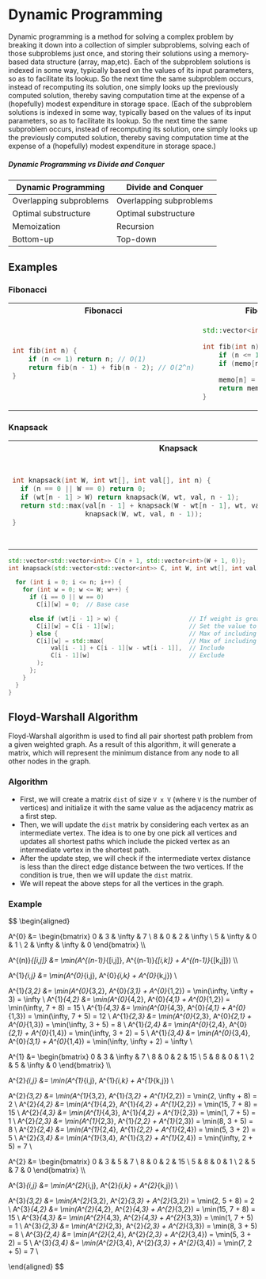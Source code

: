 # Dynamic Programming

Dynamic programming is a method for solving a complex problem by breaking it down into a collection of simpler subproblems, solving each of those subproblems just once, and storing their solutions using a memory-based data structure (array, map,etc). Each of the subproblem solutions is indexed in some way, typically based on the values of its input parameters, so as to facilitate its lookup. So the next time the same subproblem occurs, instead of recomputing its solution, one simply looks up the previously computed solution, thereby saving computation time at the expense of a (hopefully) modest expenditure in storage space. (Each of the subproblem solutions is indexed in some way, typically based on the values of its input parameters, so as to facilitate its lookup. So the next time the same subproblem occurs, instead of recomputing its solution, one simply looks up the previously computed solution, thereby saving computation time at the expense of a (hopefully) modest expenditure in storage space.)

##### Dynamic Programming vs Divide and Conquer

| Dynamic Programming     | Divide and Conquer      |
| ----------------------- | ----------------------- |
| Overlapping subproblems | Overlapping subproblems |
| Optimal substructure    | Optimal substructure    |
| Memoization             | Recursion               |
| Bottom-up               | Top-down                |

## Examples

### Fibonacci

<table><tr>

<th>Fibonacci</th>
<th>Fibonacci with memoization</th>

</tr>

<tr><td>

```cpp
int fib(int n) {
    if (n <= 1) return n; // O(1)
    return fib(n - 1) + fib(n - 2); // O(2^n)
}
```

</td><td>

```cpp
std::vector<int> memo(10, -1); // O(n)

int fib(int n) {
    if (n <= 1) return n; // O(1)
    if (memo[n] != -1) return memo[n]; // O(1)

    memo[n] = fib(n - 1) + fib(n - 2); // O(2^n)
    return memo[n];
}
```

</td></tr></table>

### Knapsack

<table><tr>

<th>Knapsack</th>
<th>Knapsack with memoization</th>

</tr>

<tr><td>

```cpp
int knapsack(int W, int wt[], int val[], int n) {
  if (n == 0 || W == 0) return 0;                                        // O(1)
  if (wt[n - 1] > W) return knapsack(W, wt, val, n - 1);                 // O(1)
  return std::max(val[n - 1] + knapsack(W - wt[n - 1], wt, val, n - 1),  // O(2^n)
                  knapsack(W, wt, val, n - 1));
}
```

</td><td>

```cpp
std::vector<std::vector<int>> memo(10, std::vector<int>(10, -1));  // O(n)

int knapsack(int W, int wt[], int val[], int n) {
  if (n == 0 || W == 0) return 0;                                      // O(1)
  if (memo[n][W] != -1) return memo[n][W];                             // O(1)
  if (wt[n - 1] > W) return memo[n][W] = knapsack(W, wt, val, n - 1);  // O(1)
  return memo[n][W] = std::max(val[n - 1] + knapsack(W - wt[n - 1], wt, val, n - 1),
                               knapsack(W, wt, val, n - 1));  // O(2^n)
}
```

</td></tr></table>

```cpp
std::vector<std::vector<int>> C(n + 1, std::vector<int>(W + 1, 0));
int knapsack(std::vector<std::vector<int>> C, int W, int wt[], int val[], int n) {

  for (int i = 0; i <= n; i++) {
    for (int w = 0; w <= W; w++) {
      if (i == 0 || w == 0)
        C[i][w] = 0;  // Base case

      else if (wt[i - 1] > w) {                    // If weight is greater than capacity
        C[i][w] = C[i - 1][w];                     // Set the value to the previous value
      } else {                                     // Max of including or excluding
        C[i][w] = std::max(                        // Max of including or excluding
            val[i - 1] + C[i - 1][w - wt[i - 1]],  // Include
            C[i - 1][w]                            // Exclude
        );
      };
    }
  }
}
```

## Floyd-Warshall Algorithm

Floyd-Warshall algorithm is used to find all pair shortest path problem from a given weighted graph. As a result of this algorithm, it will generate a matrix, which will represent the minimum distance from any node to all other nodes in the graph.

### Algorithm

- First, we will create a matrix `dist` of size `V x V` (where `V` is the number of vertices) and initialize it with the same value as the adjacency matrix as a first step.
- Then, we will update the `dist` matrix by considering each vertex as an intermediate vertex. The idea is to one by one pick all vertices and updates all shortest paths which include the picked vertex as an intermediate vertex in the shortest path.
- After the update step, we will check if the intermediate vertex distance is less than the direct edge distance between the two vertices. If the condition is true, then we will update the `dist` matrix.
- We will repeat the above steps for all the vertices in the graph.

### Example

$$
\begin{aligned}

A^{0} &= \begin{bmatrix}
0 & 3 & \infty & 7 \\
8 & 0 & 2 & \infty \\
5 & \infty & 0 & 1 \\
2 & \infty & \infty & 0
\end{bmatrix} \\\\

A^{(n)}_{[i,j]} &= \min(A^{(n-1)}_{[i,j]}, A^{(n-1)}_{[i,k]} + A^{(n-1)}_{[k,j]}) \\\\

A^{1}_{i,j} &= \min(A^{0}_{i,j}, A^{0}_{i,k} + A^{0}_{k,j}) \\

A^{1}_{3,2} &= \min(A^{0}_{3,2}, A^{0}_{3,1} + A^{0}_{1,2}) = \min(\infty, \infty + 3) = \infty \\
A^{1}_{4,2} &= \min(A^{0}_{4,2}, A^{0}_{4,1} + A^{0}_{1,2}) = \min(\infty, 7 + 8) = 15 \\
A^{1}_{4,3} &= \min(A^{0}_{4,3}, A^{0}_{4,1} + A^{0}_{1,3}) = \min(\infty, 7 + 5) = 12 \\
A^{1}_{2,3} &= \min(A^{0}_{2,3}, A^{0}_{2,1} + A^{0}_{1,3}) = \min(\infty, 3 + 5) = 8 \\
A^{1}_{2,4} &= \min(A^{0}_{2,4}, A^{0}_{2,1} + A^{0}_{1,4}) = \min(\infty, 3 + 2) = 5 \\
A^{1}_{3,4} &= \min(A^{0}_{3,4}, A^{0}_{3,1} + A^{0}_{1,4}) = \min(\infty, \infty + 2) = \infty \\

A^{1} &= \begin{bmatrix}
0 & 3 & \infty & 7 \\
8 & 0 & 2 & 15 \\
5 & 8 & 0 & 1 \\
2 & 5 & \infty & 0
\end{bmatrix} \\\\

A^{2}_{i,j} &= \min(A^{1}_{i,j}, A^{1}_{i,k} + A^{1}_{k,j}) \\

A^{2}_{3,2} &= \min(A^{1}_{3,2}, A^{1}_{3,2} + A^{1}_{2,2}) = \min(2, \infty + 8) = 2 \\
A^{2}_{4,2} &= \min(A^{1}_{4,2}, A^{1}_{4,2} + A^{1}_{2,2}) = \min(15, 7 + 8) = 15 \\
A^{2}_{4,3} &= \min(A^{1}_{4,3}, A^{1}_{4,2} + A^{1}_{2,3}) = \min(1, 7 + 5) = 1 \\
A^{2}_{2,3} &= \min(A^{1}_{2,3}, A^{1}_{2,2} + A^{1}_{2,3}) = \min(8, 3 + 5) = 8 \\
A^{2}_{2,4} &= \min(A^{1}_{2,4}, A^{1}_{2,2} + A^{1}_{2,4}) = \min(5, 3 + 2) = 5 \\
A^{2}_{3,4} &= \min(A^{1}_{3,4}, A^{1}_{3,2} + A^{1}_{2,4}) = \min(\infty, 2 + 5) = 7 \\

A^{2} &= \begin{bmatrix}
0 & 3 & 5 & 7 \\
8 & 0 & 2 & 15 \\
5 & 8 & 0 & 1 \\
2 & 5 & 7 & 0
\end{bmatrix} \\\\

A^{3}_{i,j} &= \min(A^{2}_{i,j}, A^{2}_{i,k} + A^{2}_{k,j}) \\

A^{3}_{3,2} &= \min(A^{2}_{3,2}, A^{2}_{3,3} + A^{2}_{3,2}) = \min(2, 5 + 8) = 2 \\
A^{3}_{4,2} &= \min(A^{2}_{4,2}, A^{2}_{4,3} + A^{2}_{3,2}) = \min(15, 7 + 8) = 15 \\
A^{3}_{4,3} &= \min(A^{2}_{4,3}, A^{2}_{4,3} + A^{2}_{3,3}) = \min(1, 7 + 5) = 1 \\
A^{3}_{2,3} &= \min(A^{2}_{2,3}, A^{2}_{2,3} + A^{2}_{3,3}) = \min(8, 3 + 5) = 8 \\
A^{3}_{2,4} &= \min(A^{2}_{2,4}, A^{2}_{2,3} + A^{2}_{3,4}) = \min(5, 3 + 2) = 5 \\
A^{3}_{3,4} &= \min(A^{2}_{3,4}, A^{2}_{3,3} + A^{2}_{3,4}) = \min(7, 2 + 5) = 7 \\



\end{aligned}
$$
